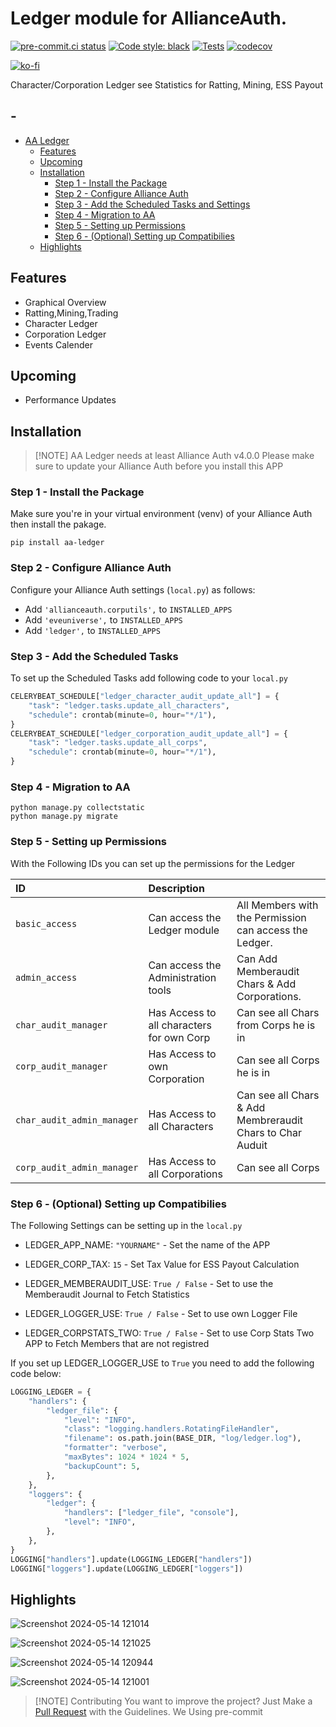 # Ledger module for AllianceAuth.<a name="aa-ledger"></a>

[![pre-commit.ci status](https://results.pre-commit.ci/badge/github/Geuthur/aa-ledger/master.svg)](https://results.pre-commit.ci/latest/github/Geuthur/aa-ledger/master)
[![Code style: black](https://img.shields.io/badge/code%20style-black-000000.svg)](https://github.com/psf/black)
[![Tests](https://github.com/Geuthur/aa-ledger/actions/workflows/autotester.yml/badge.svg)](https://github.com/Geuthur/aa-ledger/actions/workflows/autotester.yml)
[![codecov](https://codecov.io/gh/Geuthur/aa-ledger/graph/badge.svg?token=5CWREOQKGZ)](https://codecov.io/gh/Geuthur/aa-ledger)

[![ko-fi](https://ko-fi.com/img/githubbutton_sm.svg)](https://ko-fi.com/W7W810Q5J4)

Character/Corporation Ledger see Statistics for Ratting, Mining, ESS Payout

## -

- [AA Ledger](#aa-ledger)
  - [Features](#features)
  - [Upcoming](#upcoming)
  - [Installation](#features)
    - [Step 1 - Install the Package](#step1)
    - [Step 2 - Configure Alliance Auth](#step2)
    - [Step 3 - Add the Scheduled Tasks and Settings](#step3)
    - [Step 4 - Migration to AA](#step4)
    - [Step 5 - Setting up Permissions](#step5)
    - [Step 6 - (Optional) Setting up Compatibilies](#step6)
  - [Highlights](#highlights)

## Features<a name="features"></a>

- Graphical Overview
- Ratting,Mining,Trading
- Character Ledger
- Corporation Ledger
- Events Calender

## Upcoming<a name="upcoming"></a>

- Performance Updates

## Installation<a name="installation"></a>

> \[!NOTE\]
> AA Ledger needs at least Alliance Auth v4.0.0
> Please make sure to update your Alliance Auth before you install this APP

### Step 1 - Install the Package<a name="step1"></a>

Make sure you're in your virtual environment (venv) of your Alliance Auth then install the pakage.

```shell
pip install aa-ledger
```

### Step 2 - Configure Alliance Auth<a name="step2"></a>

Configure your Alliance Auth settings (`local.py`) as follows:

- Add `'allianceauth.corputils',` to `INSTALLED_APPS`
- Add `'eveuniverse',` to `INSTALLED_APPS`
- Add `'ledger',` to `INSTALLED_APPS`

### Step 3 - Add the Scheduled Tasks<a name="step3"></a>

To set up the Scheduled Tasks add following code to your `local.py`

```python
CELERYBEAT_SCHEDULE["ledger_character_audit_update_all"] = {
    "task": "ledger.tasks.update_all_characters",
    "schedule": crontab(minute=0, hour="*/1"),
}
CELERYBEAT_SCHEDULE["ledger_corporation_audit_update_all"] = {
    "task": "ledger.tasks.update_all_corps",
    "schedule": crontab(minute=0, hour="*/1"),
}
```

### Step 4 - Migration to AA<a name="step4"></a>

```shell
python manage.py collectstatic
python manage.py migrate
```

### Step 5 - Setting up Permissions<a name="step5"></a>

With the Following IDs you can set up the permissions for the Ledger

| ID                         | Description                               |                                                           |
| :------------------------- | :---------------------------------------- | :-------------------------------------------------------- |
| `basic_access`             | Can access the Ledger module              | All Members with the Permission can access the Ledger.    |
| `admin_access`             | Can access the Administration tools       | Can Add Memberaudit Chars & Add Corporations.             |
| `char_audit_manager`       | Has Access to all characters for own Corp | Can see all Chars from Corps he is in                     |
| `corp_audit_manager`       | Has Access to own Corporation             | Can see all Corps he is in                                |
| `char_audit_admin_manager` | Has Access to all Characters              | Can see all Chars & Add Membreraudit Chars to Char Auduit |
| `corp_audit_admin_manager` | Has Access to all Corporations            | Can see all Corps                                         |

### Step 6 - (Optional) Setting up Compatibilies<a name="step6"></a>

The Following Settings can be setting up in the `local.py`

- LEDGER_APP_NAME:          `"YOURNAME"`     - Set the name of the APP

- LEDGER_CORP_TAX:          `15`             - Set Tax Value for ESS Payout Calculation

- LEDGER_MEMBERAUDIT_USE:   `True / False`   - Set to use the Memberaudit Journal to Fetch Statistics

- LEDGER_LOGGER_USE:        `True / False`   - Set to use own Logger File

- LEDGER_CORPSTATS_TWO:     `True / False`   - Set to use Corp Stats Two APP to Fetch Members that are not registred

If you set up LEDGER_LOGGER_USE to `True` you need to add the following code below:

```python
LOGGING_LEDGER = {
    "handlers": {
        "ledger_file": {
            "level": "INFO",
            "class": "logging.handlers.RotatingFileHandler",
            "filename": os.path.join(BASE_DIR, "log/ledger.log"),
            "formatter": "verbose",
            "maxBytes": 1024 * 1024 * 5,
            "backupCount": 5,
        },
    },
    "loggers": {
        "ledger": {
            "handlers": ["ledger_file", "console"],
            "level": "INFO",
        },
    },
}
LOGGING["handlers"].update(LOGGING_LEDGER["handlers"])
LOGGING["loggers"].update(LOGGING_LEDGER["loggers"])
```

## Highlights<a name="highlights"></a>

![Screenshot 2024-05-14 121014](https://github.com/Geuthur/aa-ledger/assets/761682/d0604260-b672-4bf5-a16a-d1b90557744d)

![Screenshot 2024-05-14 121025](https://github.com/Geuthur/aa-ledger/assets/761682/f8f20e6a-d37d-4a50-a1aa-8615c0f8e88b)

![Screenshot 2024-05-14 120944](https://github.com/Geuthur/aa-ledger/assets/761682/2d695369-1331-4be9-8adf-9c6dabf80dda)

![Screenshot 2024-05-14 121001](https://github.com/Geuthur/aa-ledger/assets/761682/463b9921-150c-42c1-8c3e-eee0f5cfc2bb)

> \[!NOTE\]
> Contributing
> You want to improve the project?
> Just Make a [Pull Request](https://github.com/Geuthur/aa-ledger/pulls) with the Guidelines.
> We Using pre-commit
